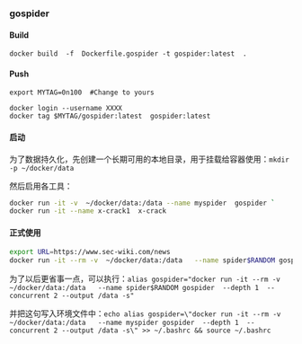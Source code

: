 ### gospider

#### Build 
`docker build  -f  Dockerfile.gospider -t gospider:latest  .`

#### Push
```
export MYTAG=0n100  #Change to yours

docker login --username XXXX
docker tag $MYTAG/gospider:latest  gospider:latest  
```

#### 启动

为了数据持久化，先创建一个长期可用的本地目录，用于挂载给容器使用：`mkdir -p ~/docker/data`

然后启用各工具：

```bash
docker run -it -v  ~/docker/data:/data --name myspider  gospider `
docker run -it --name x-crack1  x-crack 
```

#### 正式使用
```bash
export URL=https://www.sec-wiki.com/news
docker run -it --rm -v  ~/docker/data:/data   --name spider$RANDOM gospider  --depth 1  --concurrent 2 --output /data -s $URL
```

为了以后更省事一点，可以执行：`alias gospider="docker run -it --rm -v  ~/docker/data:/data   --name spider$RANDOM gospider  --depth 1  --concurrent 2 --output /data -s" ` 

并把这句写入环境文件中：`echo alias gospider=\"docker run -it --rm -v  ~/docker/data:/data   --name myspider gospider  --depth 1  --concurrent 2 --output /data -s\" >> ~/.bashrc && source ~/.bashrc ` 
